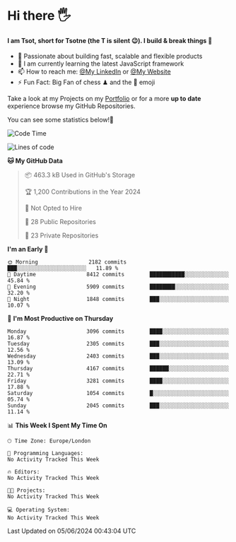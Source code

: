 # Hi there :raised_hand_with_fingers_splayed:
#### I am Tsot, short for Tsotne (the T is silent :wink:). I build & break things :space_invader:
- :telescope: Passionate about building fast, scalable and flexible products
- :seedling: I am currently learning the latest JavaScript framework 
- :mailbox: How to reach me: [@My LinkedIn](https://www.linkedin.com/in/tsotne-gvadzabia/) or [@My Website](https://tsotne.co.uk/contact)
- :zap: Fun Fact: Big Fan of chess ♟ and the 👾 emoji

Take a look at my Projects on my [Portfolio](https://tsotne.co.uk/) or for a more **up to date** experience browse my GitHub Repositories.

You can see some statistics below!:space_invader:
<!--START_SECTION:waka-->
![Code Time](http://img.shields.io/badge/Code%20Time-761%20hrs%202%20mins-blue)

![Lines of code](https://img.shields.io/badge/From%20Hello%20World%20I%27ve%20Written-6.3%20million%20lines%20of%20code-blue)

**🐱 My GitHub Data** 

> 📦 463.3 kB Used in GitHub's Storage 
 > 
> 🏆 1,200 Contributions in the Year 2024
 > 
> 🚫 Not Opted to Hire
 > 
> 📜 28 Public Repositories 
 > 
> 🔑 23 Private Repositories 
 > 
**I'm an Early 🐤** 

```text
🌞 Morning                2182 commits        ███░░░░░░░░░░░░░░░░░░░░░░   11.89 % 
🌆 Daytime                8412 commits        ███████████░░░░░░░░░░░░░░   45.84 % 
🌃 Evening                5909 commits        ████████░░░░░░░░░░░░░░░░░   32.20 % 
🌙 Night                  1848 commits        ███░░░░░░░░░░░░░░░░░░░░░░   10.07 % 
```
📅 **I'm Most Productive on Thursday** 

```text
Monday                   3096 commits        ████░░░░░░░░░░░░░░░░░░░░░   16.87 % 
Tuesday                  2305 commits        ███░░░░░░░░░░░░░░░░░░░░░░   12.56 % 
Wednesday                2403 commits        ███░░░░░░░░░░░░░░░░░░░░░░   13.09 % 
Thursday                 4167 commits        ██████░░░░░░░░░░░░░░░░░░░   22.71 % 
Friday                   3281 commits        ████░░░░░░░░░░░░░░░░░░░░░   17.88 % 
Saturday                 1054 commits        █░░░░░░░░░░░░░░░░░░░░░░░░   05.74 % 
Sunday                   2045 commits        ███░░░░░░░░░░░░░░░░░░░░░░   11.14 % 
```


📊 **This Week I Spent My Time On** 

```text
🕑︎ Time Zone: Europe/London

💬 Programming Languages: 
No Activity Tracked This Week

🔥 Editors: 
No Activity Tracked This Week

🐱‍💻 Projects: 
No Activity Tracked This Week

💻 Operating System: 
No Activity Tracked This Week
```


 Last Updated on 05/06/2024 00:43:04 UTC
<!--END_SECTION:waka-->
